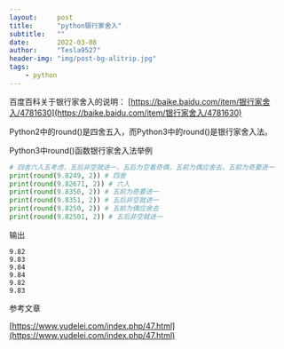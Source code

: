 ```yaml
---
layout:     post
title:      "python银行家舍入"
subtitle:   ""
date:       2022-03-08
author:     "Tesla9527"
header-img: "img/post-bg-alitrip.jpg"
tags:
    - python
---
```



百度百科关于银行家舍入的说明：
[https://baike.baidu.com/item/银行家舍入/4781630](https://baike.baidu.com/item/银行家舍入/4781630)


Python2中的round()是四舍五入，而Python3中的round()是银行家舍入法。


Python3中round()函数银行家舍入法举例


```python
# 四舍六入五考虑，五后非空就进一，五后为空看奇偶，五前为偶应舍去，五前为奇要进一
print(round(9.8249, 2)) # 四舍
print(round(9.82671, 2)) # 六入
print(round(9.8350, 2)) # 五前为奇要进一
print(round(9.8351, 2)) # 五后非空就进一
print(round(9.8250, 2)) # 五前为偶应舍去
print(round(9.82501, 2)) # 五后非空就进一
```


输出

```
9.82
9.83
9.84
9.84
9.82
9.83
```


参考文章

[https://www.yudelei.com/index.php/47.html](https://www.yudelei.com/index.php/47.html)